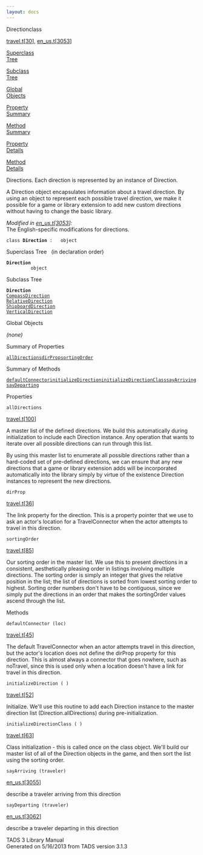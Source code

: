 ```yaml
---
layout: docs
---
```

<span class="title">Direction</span><span class="type">class</span>

[travel.t](../file/travel.t.html)\[[30](../source/travel.t.html#30)\],
[en_us.t](../file/en_us.t.html)\[[3053](../source/en_us.t.html#3053)\]

[Superclass  
Tree](#_SuperClassTree_)

[Subclass  
Tree](#_SubClassTree_)

[Global  
Objects](#_ObjectSummary_)

[Property  
Summary](#_PropSummary_)

[Method  
Summary](#_MethodSummary_)

[Property  
Details](#_Properties_)

[Method  
Details](#_Methods_)

<div class="fdesc">

Directions. Each direction is represented by an instance of Direction.

A Direction object encapsulates information about a travel direction. By
using an object to represent each possible travel direction, we make it
possible for a game or library extension to add new custom directions
without having to change the basic library.

*Modified in
[en_us.t](../file/en_us.t.html)\[[3053](../source/en_us.t.html#3053)\]:*  
The English-specific modifications for directions.

`class `**`Direction`**` :   object`

</div>

<span id="_SuperClassTree_"></span>

<div class="mjhd">

<span class="hdln">Superclass Tree</span>   (in declaration order)

</div>

**`Direction`**  
`         object`  
<span id="_SubClassTree_"></span>

<div class="mjhd">

<span class="hdln">Subclass Tree</span>  

</div>

**`Direction`**  
[`CompassDirection`](../object/CompassDirection.html)  
[`RelativeDirection`](../object/RelativeDirection.html)  
[`ShipboardDirection`](../object/ShipboardDirection.html)  
[`VerticalDirection`](../object/VerticalDirection.html)  
<span id="_ObjectSummary_"></span>

<div class="mjhd">

<span class="hdln">Global Objects</span>  

</div>

*(none)* <span id="_PropSummary_"></span>

<div class="mjhd">

<span class="hdln">Summary of Properties</span>  

</div>

[`allDirections`](#allDirections)[`dirProp`](#dirProp)[`sortingOrder`](#sortingOrder)

<span id="_MethodSummary_"></span>

<div class="mjhd">

<span class="hdln">Summary of Methods</span>  

</div>

[`defaultConnector`](#defaultConnector)[`initializeDirection`](#initializeDirection)[`initializeDirectionClass`](#initializeDirectionClass)[`sayArriving`](#sayArriving)[`sayDeparting`](#sayDeparting)

<span id="_Properties_"></span>

<div class="mjhd">

<span class="hdln">Properties</span>  

</div>

<span id="allDirections"></span>

`allDirections`

[travel.t](../file/travel.t.html)\[[100](../source/travel.t.html#100)\]

<div class="desc">

A master list of the defined directions. We build this automatically
during initialization to include each Direction instance. Any operation
that wants to iterate over all possible directions can run through this
list.

By using this master list to enumerate all possible directions rather
than a hard-coded set of pre-defined directions, we can ensure that any
new directions that a game or library extension adds will be
incorporated automatically into the library simply by virtue of the
existence Direction instances to represent the new directions.

</div>

<span id="dirProp"></span>

`dirProp`

[travel.t](../file/travel.t.html)\[[36](../source/travel.t.html#36)\]

<div class="desc">

The link property for the direction. This is a property pointer that we
use to ask an actor's location for a TravelConnector when the actor
attempts to travel in this direction.

</div>

<span id="sortingOrder"></span>

`sortingOrder`

[travel.t](../file/travel.t.html)\[[85](../source/travel.t.html#85)\]

<div class="desc">

Our sorting order in the master list. We use this to present directions
in a consistent, aesthetically pleasing order in listings involving
multiple directions. The sorting order is simply an integer that gives
the relative position in the list; the list of directions is sorted from
lowest sorting order to highest. Sorting order numbers don't have to be
contiguous, since we simply put the directions in an order that makes
the sortingOrder values ascend through the list.

</div>

<span id="_Methods_"></span>

<div class="mjhd">

<span class="hdln">Methods</span>  

</div>

<span id="defaultConnector"></span>

`defaultConnector (loc)`

[travel.t](../file/travel.t.html)\[[45](../source/travel.t.html#45)\]

<div class="desc">

The default TravelConnector when an actor attempts travel in this
direction, but the actor's location does not define the dirProp property
for this direction. This is almost always a connector that goes nowhere,
such as noTravel, since this is used only when a location doesn't have a
link for travel in this direction.

</div>

<span id="initializeDirection"></span>

`initializeDirection ( )`

[travel.t](../file/travel.t.html)\[[52](../source/travel.t.html#52)\]

<div class="desc">

Initialize. We'll use this routine to add each Direction instance to the
master direction list (Direction.allDirections) during
pre-initialization.

</div>

<span id="initializeDirectionClass"></span>

`initializeDirectionClass ( )`

[travel.t](../file/travel.t.html)\[[63](../source/travel.t.html#63)\]

<div class="desc">

Class initialization - this is called once on the class object. We'll
build our master list of all of the Direction objects in the game, and
then sort the list using the sorting order.

</div>

<span id="sayArriving"></span>

`sayArriving (traveler)`

[en_us.t](../file/en_us.t.html)\[[3055](../source/en_us.t.html#3055)\]

<div class="desc">

describe a traveler arriving from this direction

</div>

<span id="sayDeparting"></span>

`sayDeparting (traveler)`

[en_us.t](../file/en_us.t.html)\[[3062](../source/en_us.t.html#3062)\]

<div class="desc">

describe a traveler departing in this direction

</div>

<div class="ftr">

TADS 3 Library Manual  
Generated on 5/16/2013 from TADS version 3.1.3

</div>
